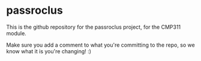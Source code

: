 # passroclus
This is the github repository for the passroclus project, for the CMP311 module.

Make sure you add a comment to what you're committing to the repo, so we know what it is you're changing! :)
